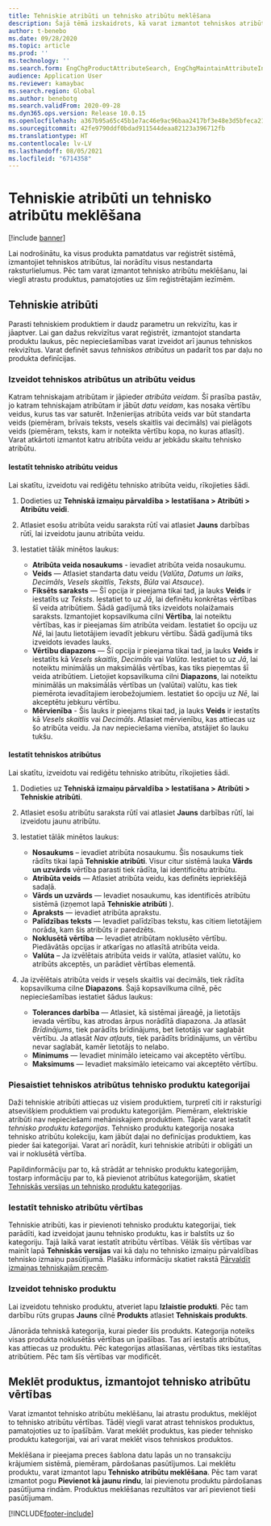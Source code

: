 ```yaml
---
title: Tehniskie atribūti un tehnisko atribūtu meklēšana
description: Šajā tēmā izskaidrots, kā varat izmantot tehniskos atribūtus, lai norādītu visas nestandarta īpašības, lai nodrošinātu, ka visi preču šablona dati var tikt reģistrēti sistēmā. Tas arī izskaidro, kā varat izmantot tehnisko atribūtu meklēšanu, lai viegli atrastu produktus, pamatojoties uz šīm reģistrētajām iezīmēm.
author: t-benebo
ms.date: 09/28/2020
ms.topic: article
ms.prod: ''
ms.technology: ''
ms.search.form: EngChgProductAttributeSearch, EngChgMaintainAttributeInheritance, EngChgAttribute
audience: Application User
ms.reviewer: kamaybac
ms.search.region: Global
ms.author: benebotg
ms.search.validFrom: 2020-09-28
ms.dyn365.ops.version: Release 10.0.15
ms.openlocfilehash: a367b95a65c45b1e7ac46e9ac96baa2417bf3e48e3d5bfeca21c82cc8c427c24
ms.sourcegitcommit: 42fe9790ddf0bdad911544deaa82123a396712fb
ms.translationtype: HT
ms.contentlocale: lv-LV
ms.lasthandoff: 08/05/2021
ms.locfileid: "6714358"
---
```

# <a name="engineering-attributes-and-engineering-attribute-search"></a>Tehniskie atribūti un tehnisko atribūtu meklēšana

[!include [banner](../includes/banner.md)]

Lai nodrošinātu, ka visus produkta pamatdatus var reģistrēt sistēmā, izmantojiet tehniskos atribūtus, lai norādītu visus nestandarta raksturlielumus. Pēc tam varat izmantot tehnisko atribūtu meklēšanu, lai viegli atrastu produktus, pamatojoties uz šīm reģistrētajām iezīmēm.

## <a name="engineering-attributes"></a>Tehniskie atribūti

Parasti tehniskiem produktiem ir daudz parametru un rekvizītu, kas ir jāaptver. Lai gan dažus rekvizītus varat reģistrēt, izmantojot standarta produktu laukus, pēc nepieciešamības varat izveidot arī jaunus tehniskos rekvizītus. Varat definēt savus *tehniskos atribūtus* un padarīt tos par daļu no produkta definīcijas.

### <a name="create-engineering-attributes-and-attribute-types"></a>Izveidot tehniskos atribūtus un atribūtu veidus

Katram tehniskajam atribūtam ir jāpieder *atribūta veidam*. Šī prasība pastāv, jo katram tehniskajam atribūtam ir jābūt *datu veidam*, kas nosaka vērtību veidus, kurus tas var saturēt. Inženierijas atribūta veids var būt standarta veids (piemēram, brīvais teksts, vesels skaitlis vai decimāls) vai pielāgots veids (piemēram, teksts, kam ir noteikta vērtību kopa, no kuras atlasīt). Varat atkārtoti izmantot katru atribūta veidu ar jebkādu skaitu tehnisko atribūtu.

#### <a name="set-up-engineering-attribute-types"></a>Iestatīt tehnisko atribūtu veidus

Lai skatītu, izveidotu vai rediģētu tehnisko atribūta veidu, rīkojieties šādi.

1. Dodieties uz **Tehniskā izmaiņu pārvaldība \> Iestatīšana \> Atribūti \> Atribūtu veidi**.
1. Atlasiet esošu atribūta veidu saraksta rūtī vai atlasiet **Jauns** darbības rūtī, lai izveidotu jaunu atribūta veidu.
1. Iestatiet tālāk minētos laukus:

    - **Atribūta veida nosaukums** - ievadiet atribūta veida nosaukumu.
    - **Veids** — Atlasiet standarta datu veidu (*Valūta*, *Datums un laiks*, *Decimāls*, *Vesels skaitlis*, *Teksts*, *Būla* vai *Atsauce*).
    - **Fiksēts saraksts** — Šī opcija ir pieejama tikai tad, ja lauks **Veids** ir iestatīts uz *Teksts*. Iestatiet to uz *Jā*, lai definētu konkrētas vērtības šī veida atribūtiem. Šādā gadījumā tiks izveidots nolaižamais saraksts. Izmantojiet kopsavilkuma cilni **Vērtība**, lai noteiktu vērtības, kas ir pieejamas šim atribūta veidam. Iestatiet šo opciju uz *Nē*, lai ļautu lietotājiem ievadīt jebkuru vērtību. Šādā gadījumā tiks izveidots ievades lauks.
    - **Vērtību diapazons** — Šī opcija ir pieejama tikai tad, ja lauks **Veids** ir iestatīts kā *Vesels skaitlis*, *Decimāls* vai *Valūta*. Iestatiet to uz *Jā*, lai noteiktu minimālās un maksimālās vērtības, kas tiks pieņemtas šī veida atribūtiem. Lietojiet kopsavilkuma cilni **Diapazons**, lai noteiktu minimālās un maksimālās vērtības un (valūtai) valūtu, kas tiek piemērota ievadītajiem ierobežojumiem. Iestatiet šo opciju uz *Nē*, lai akceptētu jebkuru vērtību. 
    - **Mērvienība** - Šis lauks ir pieejams tikai tad, ja lauks **Veids** ir iestatīts kā *Vesels skaitlis* vai *Decimāls*. Atlasiet mērvienību, kas attiecas uz šo atribūta veidu. Ja nav nepieciešama vienība, atstājiet šo lauku tukšu.

#### <a name="set-up-engineering-attributes"></a>Iestatīt tehniskos atribūtus

Lai skatītu, izveidotu vai rediģētu tehnisko atribūtu, rīkojieties šādi.

1. Dodieties uz **Tehniskā izmaiņu pārvaldība \> Iestatīšana \> Atribūti \> Tehniskie atribūti**.
1. Atlasiet esošu atribūtu saraksta rūtī vai atlasiet **Jauns** darbības rūtī, lai izveidotu jaunu atribūtu.
1. Iestatiet tālāk minētos laukus:

    - **Nosaukums** – ievadiet atribūta nosaukumu. Šis nosaukums tiek rādīts tikai lapā **Tehniskie atribūti**. Visur citur sistēmā lauka **Vārds un uzvārds** vērtība parasti tiek rādīta, lai identificētu atribūtu.
    - **Atribūta veids** — Atlasiet atribūta veidu, kas definēts iepriekšējā sadaļā.
    - **Vārds un uzvārds** — Ievadiet nosaukumu, kas identificēs atribūtu sistēmā (izņemot lapā **Tehniskie atribūti** ). 
    - **Apraksts** — ievadiet atribūta aprakstu.
    - **Palīdzības teksts** — Ievadiet palīdzības tekstu, kas citiem lietotājiem norāda, kam šis atribūts ir paredzēts.
    - **Noklusētā vērtība** — Ievadiet atribūtam noklusēto vērtību. Piedāvātās opcijas ir atkarīgas no atlasītā atribūta veida.
    - **Valūta** – Ja izvēlētais atribūta veids ir valūta, atlasiet valūtu, ko atribūts akceptēs, un parādiet vērtības elementā.

1. Ja izvēlētais atribūta veids ir vesels skaitlis vai decimāls, tiek rādīta kopsavilkuma cilne **Diapazons**. Šajā kopsavilkuma cilnē, pēc nepieciešamības iestatiet šādus laukus:

    - **Tolerances darbība** — Atlasiet, kā sistēmai jāreaģē, ja lietotājs ievada vērtību, kas atrodas ārpus norādītā diapazona. Ja atlasāt *Brīdinājums*, tiek parādīts brīdinājums, bet lietotājs var saglabāt vērtību. Ja atlasāt *Nav atļauts*, tiek parādīts brīdinājums, un vērtību nevar saglabāt, kamēr lietotājs to nelabo.
    - **Minimums** — Ievadiet minimālo ieteicamo vai akceptēto vērtību.
    - **Maksimums** — Ievadiet maksimālo ieteicamo vai akceptēto vērtību.

### <a name="connect-engineering-attributes-to-an-engineering-product-category"></a>Piesaistiet tehniskos atribūtus tehnisko produktu kategorijai

Daži tehniskie atribūti attiecas uz visiem produktiem, turpretī citi ir raksturīgi atsevišķiem produktiem vai produktu kategorijām. Piemēram, elektriskie atribūti nav nepieciešami mehāniskajiem produktiem. Tāpēc varat iestatīt *tehnisko produktu kategorijas*. Tehnisko produktu kategorija nosaka tehnisko atribūtu kolekciju, kam jābūt daļai no definīcijas produktiem, kas pieder šai kategorijai. Varat arī norādīt, kuri tehniskie atribūti ir obligāti un vai ir noklusētā vērtība.

Papildinformāciju par to, kā strādāt ar tehnisko produktu kategorijām, tostarp informāciju par to, kā pievienot atribūtus kategorijām, skatiet [Tehniskās versijas un tehnisko produktu kategorijas](engineering-versions-product-category.md).

### <a name="set-values-for-engineering-attributes"></a>Iestatīt tehnisko atribūtu vērtības

Tehniskie atribūti, kas ir pievienoti tehnisko produktu kategorijai, tiek parādīti, kad izveidojat jaunu tehnisko produktu, kas ir balstīts uz šo kategoriju. Tajā laikā varat iestatīt atribūtu vērtības. Vēlāk šīs vērtības var mainīt lapā **Tehniskās versijas** vai kā daļu no tehnisko izmaiņu pārvaldības tehnisko izmaiņu pasūtījumā. Plašāku informāciju skatiet rakstā [Pārvaldīt izmaiņas tehniskajām precēm](engineering-change-management.md).

### <a name="create-an-engineering-product"></a>Izveidot tehnisko produktu

Lai izveidotu tehnisko produktu, atveriet lapu **Izlaistie produkti**. Pēc tam darbību rūts grupas **Jauns** cilnē **Produkts** atlasiet **Tehniskais produkts**.

Jānorāda tehniskā kategorija, kurai pieder šis produkts. Kategorija noteiks visas produkta noklusētās vērtības un īpašības. Tas arī iestatīs atribūtus, kas attiecas uz produktu. Pēc kategorijas atlasīšanas, vērtības tiks iestatītas atribūtiem. Pēc tam šīs vērtības var modificēt.

## <a name="search-for-products-by-using-engineering-attribute-values"></a>Meklēt produktus, izmantojot tehnisko atribūtu vērtības

Varat izmantot tehnisko atribūtu meklēšanu, lai atrastu produktus, meklējot to tehnisko atribūtu vērtības. Tādēļ viegli varat atrast tehniskos produktus, pamatojoties uz to īpašībām. Varat meklēt produktus, kas pieder tehnisko produktu kategorijai, vai arī varat meklēt visos tehniskos produktos.

Meklēšana ir pieejama preces šablona datu lapās un no transakciju krājumiem sistēmā, piemēram, pārdošanas pasūtījumos. Lai meklētu produktu, varat izmantot lapu **Tehnisko atribūtu meklēšana**. Pēc tam varat izmantot pogu **Pievienot kā jaunu rindu**, lai pievienotu produktu pārdošanas pasūtījuma rindām. Produktus meklēšanas rezultātos var arī pievienot tieši pasūtījumam.


[!INCLUDE[footer-include](../../includes/footer-banner.md)]